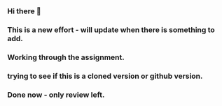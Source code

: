 ### Hi there 👋
### This is a new effort - will update when there is something to add.
### Working through the assignment.
### trying to see if this is a cloned version or github version.
### Done now - only review left.
